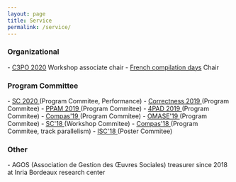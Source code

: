 ```yaml
---
layout: page
title: Service
permalink: /service/
---
```



<div class="panel panel-info" markdown="1">
  <div class="panel-heading">
    <h3 class="panel-title">Organizational</h3>
  </div>
  <div class="panel-body">
<td markdown="1">
- <a href="https://c3po-workshop.github.io/index" target="_blank"> C3PO 2020</a> Workshop associate chair
- <a href="http://compilfr.ens-lyon.fr/quatorzieme-rencontre-compilation/" target="_blank"> French compilation days</a> Chair
</td>
  </div>
</div>



<div class="panel panel-info" markdown="1">
  <div class="panel-heading">
    <h3 class="panel-title">Program Committee</h3>
  </div>
  <div class="panel-body">
<td markdown="1">
- <a href="https://sc20.supercomputing.org" target="_blank"> SC 2020 </a> (Program Commitee, Performance)
- <a href="https://correctness-workshop.github.io/2019/" target="_blank"> Correctness 2019 </a> (Program Commitee)
- <a href="https://www.ppam.pl" target="_blank"> PPAM 2019 </a> (Program Commitee)
- <a href="http://hpcs2019.cisedu.info/2-conference/symposia/symp05-4pad" target="_blank"> 4PAD 2019 </a> (Program Commitee)
- <a href="https://2019.compas-conference.fr" target="_blank"> Compas'19 </a> (Program Commitee)
- <a href="https://omasew.github.io" target="_blank"> OMASE'19 </a> (Program Commitee)
- <a href="https://sc18.supercomputing.org" target="_blank"> SC'18 </a> (Workshop Commitee)
- <a href="http://2018.compas-conference.fr/#" target="_blank"> Compas'18 </a> (Program Commitee, track parallelism)
- <a href="https://www.isc-hpc.com" target="_blank"> ISC'18 </a> (Poster Commitee)
</td>
  </div>
</div>

<div class="panel panel-info" markdown="1">
  <div class="panel-heading">
    <h3 class="panel-title">Other</h3>
  </div>
  <div class="panel-body">
<td markdown="1">
- AGOS (Association de Gestion des Œuvres Sociales) treasurer since 2018 at Inria Bordeaux research center 
</td>
  </div>
</div>
